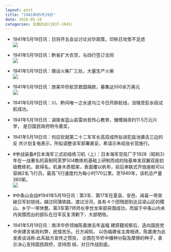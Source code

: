 ```yaml
---
layout: post
title: "1941年05月19日"
date: 2016-05-19
categories: 全面抗战(1937-1945)
---
```


<meta name="referrer" content="no-referrer" />

- 1941年5月19日讯：日将开五会议讨论对华政策，印称日攻势不足虑 <br/><img src="https://ww4.sinaimg.cn/large/aca367d8jw1f4139ltupnj205l0ck0ue.jpg" />

- 1941年5月19日讯：黔省扩大农贷，与四行签订合同 <br/><img src="https://ww3.sinaimg.cn/large/aca367d8jw1f411j2rlehj207u06zt9i.jpg" />

- 1941年5月19日讯：赣设火柴厂三处，大量生产火柴 <br/><img src="https://ww4.sinaimg.cn/large/aca367d8jw1f40zt6u2h9j206306zt9b.jpg" />

- 1941年5月19日讯：旅美华侨航空救国捐款，募集达500余万美元 <br/><img src="https://ww2.sinaimg.cn/large/aca367d8jw1f40y2ebxkxj2096070ab1.jpg" />

- 1941年5月19日讯：川、黔间唯一之水道乌江今日开辟航线，涪陵至彭水段试航成功。 

- 1941年5月19日讯：湖南省蓝山县雷尚哲热心教育，慷慨捐资约11.5万元兴学， 是日国民政府明令嘉奖。 

- 1941年5月19日讯：何应钦就第二十二军军长高双成所拟进犯盐池袭击三边的反 共计划复电表示，所拟调整该军部署甚妥，希请示朱绍良长官施行。 

- #参战装备#日本海军三式初级练习机（上）：日本海军空技厂于1928（昭和3）年在一战著名的英制阿芙罗504教练机基础上研制而成的陆基单发双翼双座初级教练机，故得名。机身木质框架，表面覆以帆布，前后串联式开放座舱可以容纳2名飞行员。最高飞行速度约为每小时170公里。至1940年，该机总产量360架。 <br/><img src="https://ww4.sinaimg.cn/large/aca367d8jw1f40gq7f0psj20go0vdaeq.jpg" />

- #中条山会战#1941年5月19日讯：第3军、第17军在夏县、安邑、闻喜一带突破日军封锁线，越过同蒲铁路，渡过汾河，各有４个团残部到达吕梁山区的稷山、乡宁一带休整。第3军第7师师长李世龙率部突围成功，而留于中条山内未内突围而出的部队在日军反复清剿下，大部牺牲。 

- 1941年5月19日讯：南洋华侨领袖陈嘉庚去年返福 建原籍视察后，迭向国民党中央建言省政利弊，民情苦乐。日方闻知， 以伪福建省主席相诱，陈嘉庚为此发表谈话称:此系敌方宣传之惯技， 企图在华侨中播种分裂及摩擦的种子，表示决心支持国民政府，坚持团 结，对日作战到底。 

